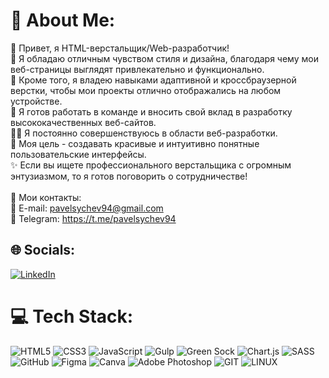 # 💫 About Me:
👋 Привет, я HTML-верстальщик/Web-разработчик!<br>🎨 Я обладаю отличным чувством стиля и дизайна, благодаря чему мои веб-страницы выглядят привлекательно и функционально.<br>🔧 Кроме того, я владею навыками адаптивной и кроссбраузерной верстки, чтобы мои проекты отлично отображались на любом устройстве.<br>🚀 Я готов работать в команде и вносить свой вклад в разработку высококачественных веб-сайтов.<br>👩‍💻 Я постоянно совершенствуюсь в области веб-разработки.<br>🌟 Моя цель - создавать красивые и интуитивно понятные пользовательские интерфейсы.<br>✨ Если вы ищете профессионального верстальщика с огромным энтузиазмом, то я готов поговорить о сотрудничестве!<br><br>📧 Мои контакты:<br>📩 E-mail: pavelsychev94@gmail.com<br>📲 Telegram: https://t.me/pavelsychev94<br>


## 🌐 Socials:
[![LinkedIn](https://img.shields.io/badge/LinkedIn-%230077B5.svg?logo=linkedin&logoColor=white)](https://linkedin.com/in/https://www.linkedin.com/in/sychev-pavel/) 

# 💻 Tech Stack:
![HTML5](https://img.shields.io/badge/html5-%23E34F26.svg?style=for-the-badge&logo=html5&logoColor=white) ![CSS3](https://img.shields.io/badge/css3-%231572B6.svg?style=for-the-badge&logo=css3&logoColor=white) ![JavaScript](https://img.shields.io/badge/javascript-%23323330.svg?style=for-the-badge&logo=javascript&logoColor=%23F7DF1E) ![Gulp](https://img.shields.io/badge/GULP-%23CF4647.svg?style=for-the-badge&logo=gulp&logoColor=white) ![Green Sock](https://img.shields.io/badge/green%20sock-88CE02?style=for-the-badge&logo=greensock&logoColor=white) ![Chart.js](https://img.shields.io/badge/chart.js-F5788D.svg?style=for-the-badge&logo=chart.js&logoColor=white) ![SASS](https://img.shields.io/badge/SASS-hotpink.svg?style=for-the-badge&logo=SASS&logoColor=white) ![GitHub](https://img.shields.io/badge/GitHub-%23121011.svg?style=for-the-badge&logo=github&logoColor=white) 	![Figma](https://img.shields.io/badge/figma-%23F24E1E.svg?style=for-the-badge&logo=figma&logoColor=white) ![Canva](https://img.shields.io/badge/Canva-%2300C4CC.svg?style=for-the-badge&logo=Canva&logoColor=white) ![Adobe Photoshop](https://img.shields.io/badge/adobephotoshop-%2331A8FF.svg?style=for-the-badge&logo=adobephotoshop&logoColor=white) ![GIT](https://img.shields.io/badge/Git-fc6d26?style=for-the-badge&logo=git&logoColor=white) ![LINUX](https://img.shields.io/badge/Linux-FCC624?style=for-the-badge&logo=linux&logoColor=black)
